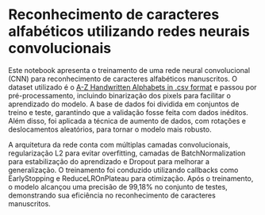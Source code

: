 # Reconhecimento de caracteres alfabéticos utilizando redes neurais convolucionais

Este notebook apresenta o treinamento de uma rede neural convolucional (CNN) para reconhecimento de caracteres alfabéticos manuscritos. O dataset utilizado é o [A-Z Handwritten Alphabets in .csv format](https://www.kaggle.com/datasets/sachinpatel21/az-handwritten-alphabets-in-csv-format) e passou por pré-processamento, incluindo binarização dos pixels para facilitar o aprendizado do modelo. A base de dados foi dividida em conjuntos de treino e teste, garantindo que a validação fosse feita com dados inéditos. Além disso, foi aplicada a técnica de aumento de dados, com rotações e deslocamentos aleatórios, para tornar o modelo mais robusto.

A arquitetura da rede conta com múltiplas camadas convolucionais, regularização L2 para evitar overfitting, camadas de BatchNormalization para estabilização do aprendizado e Dropout para melhorar a generalização. O treinamento foi conduzido utilizando callbacks como EarlyStopping e ReduceLROnPlateau para otimização. Após o treinamento, o modelo alcançou uma precisão de 99,18% no conjunto de testes, demonstrando sua eficiência no reconhecimento de caracteres manuscritos.